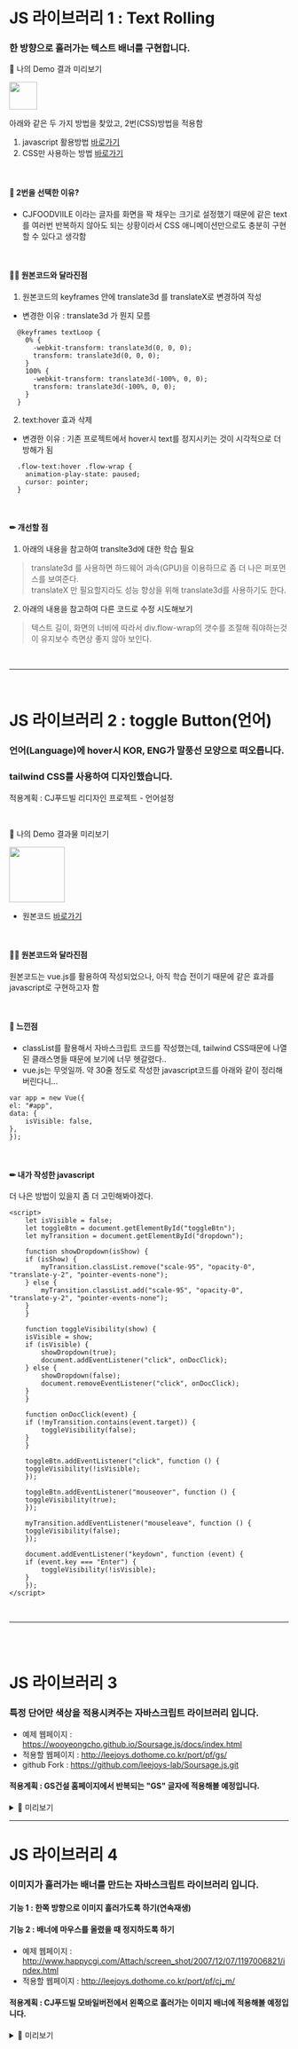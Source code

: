 # JS 라이브러리 1 : Text Rolling

### 한 방향으로 흘러가는 텍스트 배너를 구현합니다.

👀 나의 Demo 결과 미리보기

<img src ="textRoll.gif" height="50">

아래와 같은 두 가지 방법을 찾았고, 2번(CSS)방법을 적용함

1. javascript 활용방법 [바로가기](https://elvanov.com/1592)
2. CSS만 사용하는 방법 [바로가기](https://velog.io/@favorcho/%ED%9D%90%EB%A5%B4%EB%8A%94-%ED%85%8D%EC%8A%A4%ED%8A%B8-%EA%B5%AC%ED%98%84%ED%95%98%EA%B8%B0)

<br>

#### 🧐 2번을 선택한 이유?

- CJFOODVIILE 이라는 글자를 화면을 꽉 채우는 크기로 설정했기 때문에 같은 text를 여러번 반복하지 않아도 되는 상황이라서 CSS 애니메이션만으로도 충분히 구현할 수 있다고 생각함

<br>

#### 🤷‍♀️ 원본코드와 달라진점
1. 원본코드의 keyframes 안에 translate3d 를 translateX로 변경하여 작성
- 변경한 이유 : translate3d 가 뭔지 모름

```
  @keyframes textLoop {
    0% {
      -webkit-transform: translate3d(0, 0, 0);
      transform: translate3d(0, 0, 0);
    }
    100% {
      -webkit-transform: translate3d(-100%, 0, 0);
      transform: translate3d(-100%, 0, 0);
    }
  }
```

2. text:hover 효과 삭제
* 변경한 이유 : 기존 프로젝트에서 hover시 text를 정지시키는 것이 시각적으로 더 방해가 됨
```
  .flow-text:hover .flow-wrap {
    animation-play-state: paused;
    cursor: pointer;
  }
```

<br>

#### ✏ 개선할 점

1. 아래의 내용을 참고하여 translte3d에 대한 학습 필요
> translate3d 를 사용하면 하드웨어 과속(GPU)을 이용하므로 좀 더 나은 퍼포먼스를 보여준다. <br>
translateX 만 필요할지라도 성능 향상을 위해 translate3d를 사용하기도 한다.

2. 아래의 내용을 참고하여 다른 코드로 수정 시도해보기 
> 텍스트 길이, 화면의 너비에 따라서 div.flow-wrap의 갯수를 조절해 줘야하는것이 유지보수 측면상 좋지 않아 보인다.

<br>

---
<br>

# JS 라이브러리 2 : toggle Button(언어)
### 언어(Language)에 hover시 KOR, ENG가 말풍선 모양으로 떠오릅니다.
### tailwind CSS를 사용하여 디자인했습니다.

적용계획 : CJ푸드빌 리디자인 프로젝트 - 언어설정

<br>

👀 나의 Demo 결과물 미리보기

<img src ="toggleBtn2.gif" height="100">


* 원본코드 [바로가기](https://codepen.io/stefan-galescu/pen/vYNXWMP)

<br>

#### 🤷‍♀️ 원본코드와 달라진점

원본코드는 vue.js를 활용하여 작성되었으나, 아직 학습 전이기 때문에
같은 효과를 javascript로 구현하고자 함

<br>

#### 🧐 느낀점

- classList를 활용해서 자바스크립트 코드를 작성했는데, tailwind CSS때문에 나열된 클래스명들 때문에 보기에 너무 헷갈렸다..
- vue.js는 무엇일까. 약 30줄 정도로 작성한 javascript코드를 아래와 같이 정리해버린다니...
```
var app = new Vue({
el: "#app",
data: {
    isVisible: false,
},
});
```

<br>

#### ✏ 내가 작성한 javascript
더 나은 방법이 있을지 좀 더 고민해봐야겠다.
```
<script>
    let isVisible = false;
    let toggleBtn = document.getElementById("toggleBtn");
    let myTransition = document.getElementById("dropdown");

    function showDropdown(isShow) {
    if (isShow) {
        myTransition.classList.remove("scale-95", "opacity-0", "translate-y-2", "pointer-events-none");
    } else {
        myTransition.classList.add("scale-95", "opacity-0", "translate-y-2", "pointer-events-none");
    }
    }

    function toggleVisibility(show) {
    isVisible = show;
    if (isVisible) {
        showDropdown(true);
        document.addEventListener("click", onDocClick);
    } else {
        showDropdown(false);
        document.removeEventListener("click", onDocClick);
    }
    }

    function onDocClick(event) {
    if (!myTransition.contains(event.target)) {
        toggleVisibility(false);
    }
    }

    toggleBtn.addEventListener("click", function () {
    toggleVisibility(!isVisible);
    });

    toggleBtn.addEventListener("mouseover", function () {
    toggleVisibility(true);
    });

    myTransition.addEventListener("mouseleave", function () {
    toggleVisibility(false);
    });

    document.addEventListener("keydown", function (event) {
    if (event.key === "Enter") {
        toggleVisibility(!isVisible);
    }
    });
</script>
```

<br>

---
<br>

<br>

# JS 라이브러리 3
### 특정 단어만 색상을 적용시켜주는 자바스크립트 라이브러리 입니다.

- 예제 웹페이지 : https://wooyeongcho.github.io/Soursage.js/docs/index.html
- 적용할 웹페이지 : http://leejoys.dothome.co.kr/port/pf/gs/
- github Fork : https://github.com/leejoys-lab/Soursage.js.git

#### 적용계획 : GS건설 홈페이지에서 반복되는 "GS" 글자에 적용해볼 예정입니다.

<details>
<summary>🧐 미리보기 </summary>
<div markdown="1">

![image](https://user-images.githubusercontent.com/127175220/227722953-6bd9f646-d03d-46e0-9178-07c79bc7f965.png)
</div>
</details>

---

# JS 라이브러리 4
### 이미지가 흘러가는 배너를 만드는 자바스크립트 라이브러리 입니다.
#### 기능 1 : 한쪽 방향으로 이미지 흘러가도록 하기(연속재생)
#### 기능 2 : 배너에 마우스를 올렸을 때 정지하도록 하기

- 예제 웹페이지 : http://www.happycgi.com/Attach/screen_shot/2007/12/07/1197006821/index.html
- 적용할 웹페이지 : http://leejoys.dothome.co.kr/port/pf/cj_m/


#### 적용계획 : CJ푸드빌 모바일버전에서 왼쪽으로 흘러가는 이미지 배너에 적용해볼 예정입니다.

<details>
<summary>🧐 미리보기 </summary>
<div markdown="1">

![image](https://user-images.githubusercontent.com/127175220/227725394-654d3111-3f1f-4f32-be0c-61b352d26b21.png)

</div>
</details>

